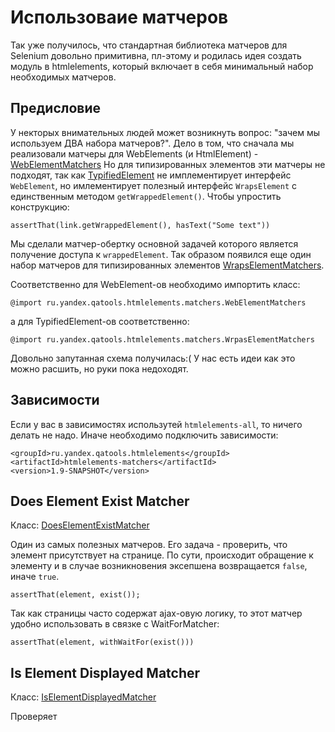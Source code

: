 Использоваие матчеров
=====================

Так уже получилось, что стандартная библиотека матчеров для Selenium довольно примитивна, пл-этому и родилась идея
создать модуль в htmlelements, который включает в себя минимальный набор необходимых матчеров.

Предисловие
-----------

У некторых внимательных людей может возникнуть вопрос: "зачем мы используем ДВА набора матчеров?".
Дело в том, что сначала мы реализовали матчеры для WebElements (и HtmlElement) -
[WebElementMatchers](/yandex-qatools/htmlelements/blob/master/htmlelements-matchers/src/main/java/ru/yandex/qatools/htmlelements/matchers/WebElementMatchers.java)
Но для типизированных элементов эти матчеры не подходят, так как
[TypifiedElement](/yandex-qatools/htmlelements/blob/master/htmlelements-java/src/main/java/ru/yandex/qatools/htmlelements/element/TypifiedElement.java)
не имплементирует интерфейс `WebElement`, но имлементирует полезный интерфейс `WrapsElement` c единственным методом `getWrappedElement()`.
Чтобы упростить конструкцию:

    assertThat(link.getWrappedElement(), hasText("Some text"))

Мы сделали матчер-обертку основной задачей которого является получение доступа к `wrappedElement`.
Так образом появился еще один набор матчеров для типизированных элементов
[WrapsElementMatchers](/yandex-qatools/htmlelements/blob/master/htmlelements-matchers/src/main/java/ru/yandex/qatools/htmlelements/matchers/WrapsElementMatchers.java).

Соответственно для WebElement-ов необходимо импортить класс:

    @import ru.yandex.qatools.htmlelements.matchers.WebElementMatchers

а для TypifiedElement-ов соответственно:

    @import ru.yandex.qatools.htmlelements.matchers.WrpasElementMatchers

Довольно запутанная схема получилась:( У нас есть идеи как это можно расшить, но руки пока недоходят.

Зависимости
-----------

Если у вас в зависимостях использутей `htmlelements-all`, то ничего делать не надо.
Иначе необходимо подключить зависимости:

    <groupId>ru.yandex.qatools.htmlelements</groupId>
    <artifactId>htmlelements-matchers</artifactId>
	<version>1.9-SNAPSHOT</version>

Does Element Exist Matcher
--------------------------

Класс: [DoesElementExistMatcher](/yandex-qatools/htmlelements/blob/master/htmlelements-matchers/src/main/java/ru/yandex/qatools/htmlelements/matchers/DoesElementExist.java)

Один из самых полезных матчеров. Его задача - проверить, что элемент присутствует на странице.
По сути, происходит обращение к элементу и в случае возникновения эксепшена возвращается `false`, иначе `true`.

    assertThat(element, exist());

Так как страницы часто содержат ajax-овую логику, то этот матчер удобно использовать в связке с WaitForMatcher:

    assertThat(element, withWaitFor(exist()))

Is Element Displayed Matcher
----------------------------

Класс: [IsElementDisplayedMatcher](/yandex-qatools/htmlelements/blob/master/htmlelements-matchers/src/main/java/ru/yandex/qatools/htmlelements/matchers/IsElementDisplayedMatcher.java)

Проверяет






